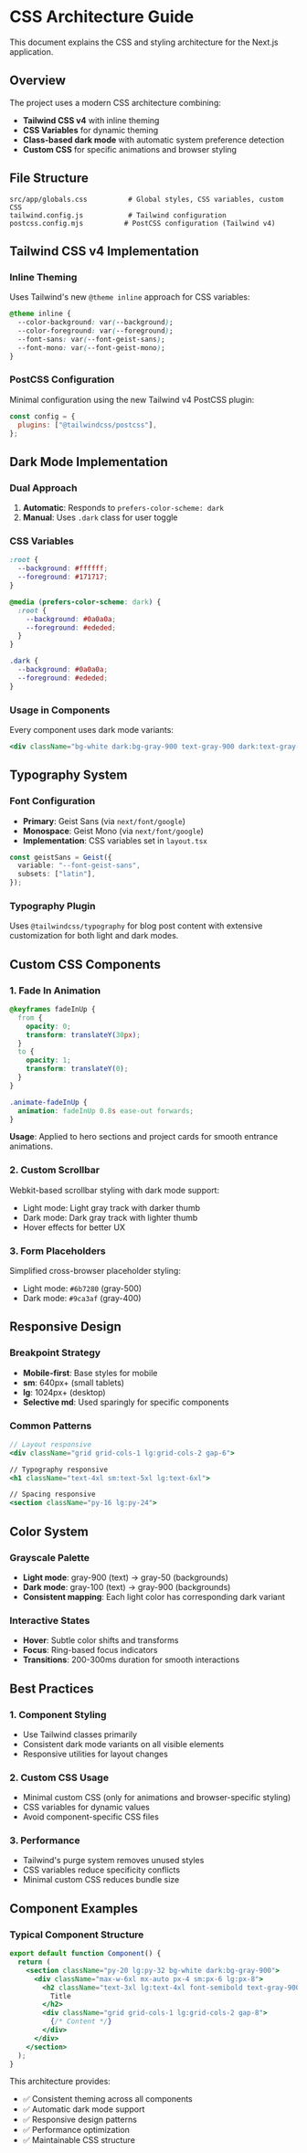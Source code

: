 # CSS Architecture Guide

This document explains the CSS and styling architecture for the Next.js application.

## Overview

The project uses a modern CSS architecture combining:
- **Tailwind CSS v4** with inline theming
- **CSS Variables** for dynamic theming
- **Class-based dark mode** with automatic system preference detection
- **Custom CSS** for specific animations and browser styling

## File Structure

```
src/app/globals.css          # Global styles, CSS variables, custom CSS
tailwind.config.js           # Tailwind configuration
postcss.config.mjs          # PostCSS configuration (Tailwind v4)
```

## Tailwind CSS v4 Implementation

### Inline Theming
Uses Tailwind's new `@theme inline` approach for CSS variables:

```css
@theme inline {
  --color-background: var(--background);
  --color-foreground: var(--foreground);
  --font-sans: var(--font-geist-sans);
  --font-mono: var(--font-geist-mono);
}
```

### PostCSS Configuration
Minimal configuration using the new Tailwind v4 PostCSS plugin:

```javascript
const config = {
  plugins: ["@tailwindcss/postcss"],
};
```

## Dark Mode Implementation

### Dual Approach
1. **Automatic**: Responds to `prefers-color-scheme: dark`
2. **Manual**: Uses `.dark` class for user toggle

### CSS Variables
```css
:root {
  --background: #ffffff;
  --foreground: #171717;
}

@media (prefers-color-scheme: dark) {
  :root {
    --background: #0a0a0a;
    --foreground: #ededed;
  }
}

.dark {
  --background: #0a0a0a;
  --foreground: #ededed;
}
```

### Usage in Components
Every component uses dark mode variants:
```jsx
<div className="bg-white dark:bg-gray-900 text-gray-900 dark:text-gray-100">
```

## Typography System

### Font Configuration
- **Primary**: Geist Sans (via `next/font/google`)
- **Monospace**: Geist Mono (via `next/font/google`)
- **Implementation**: CSS variables set in `layout.tsx`

```typescript
const geistSans = Geist({
  variable: "--font-geist-sans",
  subsets: ["latin"],
});
```

### Typography Plugin
Uses `@tailwindcss/typography` for blog post content with extensive customization for both light and dark modes.

## Custom CSS Components

### 1. Fade In Animation
```css
@keyframes fadeInUp {
  from {
    opacity: 0;
    transform: translateY(30px);
  }
  to {
    opacity: 1;
    transform: translateY(0);
  }
}

.animate-fadeInUp {
  animation: fadeInUp 0.8s ease-out forwards;
}
```

**Usage**: Applied to hero sections and project cards for smooth entrance animations.

### 2. Custom Scrollbar
Webkit-based scrollbar styling with dark mode support:
- Light mode: Light gray track with darker thumb
- Dark mode: Dark gray track with lighter thumb
- Hover effects for better UX

### 3. Form Placeholders
Simplified cross-browser placeholder styling:
- Light mode: `#6b7280` (gray-500)
- Dark mode: `#9ca3af` (gray-400)

## Responsive Design

### Breakpoint Strategy
- **Mobile-first**: Base styles for mobile
- **sm**: 640px+ (small tablets)
- **lg**: 1024px+ (desktop)
- **Selective md**: Used sparingly for specific components

### Common Patterns
```jsx
// Layout responsive
<div className="grid grid-cols-1 lg:grid-cols-2 gap-6">

// Typography responsive  
<h1 className="text-4xl sm:text-5xl lg:text-6xl">

// Spacing responsive
<section className="py-16 lg:py-24">
```

## Color System

### Grayscale Palette
- **Light mode**: gray-900 (text) → gray-50 (backgrounds)
- **Dark mode**: gray-100 (text) → gray-900 (backgrounds)
- **Consistent mapping**: Each light color has corresponding dark variant

### Interactive States
- **Hover**: Subtle color shifts and transforms
- **Focus**: Ring-based focus indicators
- **Transitions**: 200-300ms duration for smooth interactions

## Best Practices

### 1. Component Styling
- Use Tailwind classes primarily
- Consistent dark mode variants on all visible elements
- Responsive utilities for layout changes

### 2. Custom CSS Usage
- Minimal custom CSS (only for animations and browser-specific styling)
- CSS variables for dynamic values
- Avoid component-specific CSS files

### 3. Performance
- Tailwind's purge system removes unused styles
- CSS variables reduce specificity conflicts
- Minimal custom CSS reduces bundle size

## Component Examples

### Typical Component Structure
```jsx
export default function Component() {
  return (
    <section className="py-20 lg:py-32 bg-white dark:bg-gray-900">
      <div className="max-w-6xl mx-auto px-4 sm:px-6 lg:px-8">
        <h2 className="text-3xl lg:text-4xl font-semibold text-gray-900 dark:text-gray-100 mb-8">
          Title
        </h2>
        <div className="grid grid-cols-1 lg:grid-cols-2 gap-8">
          {/* Content */}
        </div>
      </div>
    </section>
  );
}
```

This architecture provides:
- ✅ Consistent theming across all components
- ✅ Automatic dark mode support
- ✅ Responsive design patterns
- ✅ Performance optimization
- ✅ Maintainable CSS structure